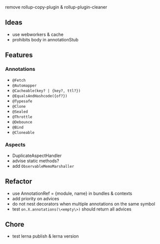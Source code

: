 remove rollup-copy-plugin & rollup-plugin-cleaner

## Ideas
- use webworkers & cache
- prohibits body in annotationStub 

## Features
### Annotations
- `@Fetch`
- `@Automapper`
- `@Cacheable(key? | {key?, ttl?})`
- `@EqualsAndHashcode({of?})`
- `@Typesafe`
- `@Clone`
- `@Sealed`
- `@Throttle`
- `@Debounce`
- `@Bind`
- `@Cloneable`

### Aspects
 - DuplicateAspectHandler
 - advise static methods?
 - add `ObservableMemoMarshaller`
 
## Refactor
- use AnnotationRef = {module, name} in bundles & contexts
- add priority on advices
- do not nest decorators when multiple annotations on the same symbol
- test `on.X.annotations(\<empty\>)` should return all advices


## Chore
- test lerna publish & lerna version
